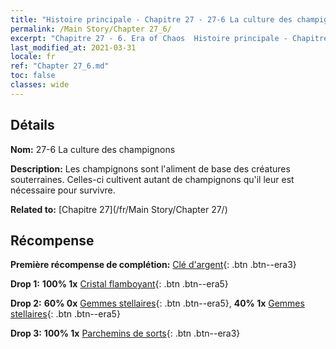 ```yaml
---
title: "Histoire principale - Chapitre 27 - 27-6 La culture des champignons"
permalink: /Main Story/Chapter 27_6/
excerpt: "Chapitre 27 - 6. Era of Chaos  Histoire principale - Chapitre 27_6. 27-6 La culture des champignons"
last_modified_at: 2021-03-31
locale: fr
ref: "Chapter 27_6.md"
toc: false
classes: wide
---
```


## Détails

 **Nom:** 27-6 La culture des champignons

 **Description:** Les champignons sont l'aliment de base des créatures souterraines. Celles-ci cultivent autant de champignons qu'il leur est nécessaire pour survivre.

 **Related to:** [Chapitre 27](/fr/Main Story/Chapter 27/)

## Récompense

 **Première récompense de complétion:** [Clé d'argent](/fr/Items/con_693/){: .btn .btn--era3}

 **Drop 1:** **100% 1x** [Cristal flamboyant](/fr/Items/mat_101/){: .btn .btn--era5}

 **Drop 2:** **60% 0x** [Gemmes stellaires](/fr/Items/mat_93/){: .btn .btn--era5}, **40% 1x** [Gemmes stellaires](/fr/Items/mat_93/){: .btn .btn--era5}

 **Drop 3:** **100% 1x** [Parchemins de sorts](/fr/Items/con_694/){: .btn .btn--era3}

